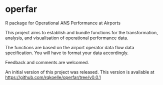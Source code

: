 # operfar
R package for Operational ANS Performance at Airports

This project aims to establish and bundle functions for the 
transformation, analysis, and visualisation of operational
performance data.

The functions are based on the airport operator data flow 
data specification. You will have to format your data
accordingly.

Feedback and comments are welcomed.

An initial version of this project was released. This version is available at https://github.com/rqkoelle/operfar/tree/v0.0.1
